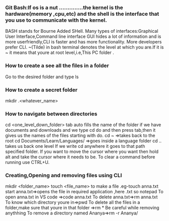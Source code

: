 ### Git Bash:If os is a nut ..............the kernel is the hardware(memory ,cpu,etc) and the shell is the interface that you use to communicate with the kernel.
BASH stands for Bourne Added SHell.
Many types of interfaces:Graphical User Interface,Command line interface
GUI hides a lot of information and is more userfriendly,CLI is faster and has more functionality.
More developers prefer CLI.
~(Tilde) in bash terminal denotes the level at which you are.If it is ~ it means that youre at root level,i.e,This PC folder .
### How to create a see all the files in a folder
Go to the desired folder and type ls
### How to create a secret folder
mkdir .<whatever_name>
### How to navigate between directories
cd <one_level_down_folder>
tab auto fills the name of the folder
if we have documents and downloads and we type cd do and then press tab,then it gives us the names of the files starting with do. 
cd ~ =>takes back to the root
cd Documents/Learn/Languages/ =>goes inside a language folder
cd .. takes us back one level
If we write cd <path> anywhere it goes to that path specified folder.
If you want to move the cursor where you want then hold alt and take the cursor where it needs to be.
To clear a command before running use CTRL+U.
### Creating,Opening and removing files using CLI
mkdir <folder_name>
touch <file_name> to make a file .eg-touch anna.txt
start anna.txt=>opens the file in required application ,here .txt so notepad
To open anna.txt in VS code =>code anna.txt
To delete anna.txt=>rm anna.txt
To know which directory youre in=>pwd
To delete all the files in a folder,make sure that youre in that folder =>rm *
Be careful while removing anythhing
To remove a directory named Ananya=>rm -r Ananya/
